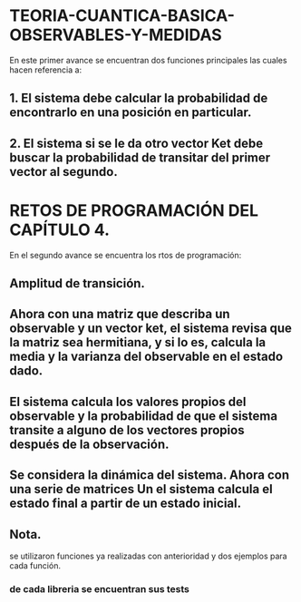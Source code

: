 # TEORIA-CUANTICA-BASICA-OBSERVABLES-Y-MEDIDAS
En este primer avance se encuentran dos funciones principales las cuales hacen referencia a:
## 1. El sistema debe calcular la probabilidad de encontrarlo en una posición en particular.
## 2. El sistema si se le da otro vector Ket debe buscar la probabilidad de transitar del primer vector al segundo.

# RETOS DE PROGRAMACIÓN DEL CAPÍTULO 4.
En el segundo avance se encuentra los rtos de programación:
## Amplitud de transición.
## Ahora con una matriz que describa un observable y un vector ket, el sistema revisa que la matriz sea hermitiana, y si lo es, calcula la media y la varianza del observable en el estado dado.
## El sistema calcula los valores propios del observable y la probabilidad de que el sistema transite a alguno de los vectores propios después de la observación.
## Se considera la dinámica del sistema. Ahora con una serie de matrices Un el sistema calcula el estado final a partir de un estado inicial.
## Nota.
se utilizaron funciones ya realizadas con anterioridad y dos ejemplos para cada función.
### de cada libreria se encuentran sus tests 
